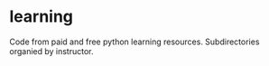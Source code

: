 # learning

Code from paid and free python learning resources. Subdirectories organied by instructor.